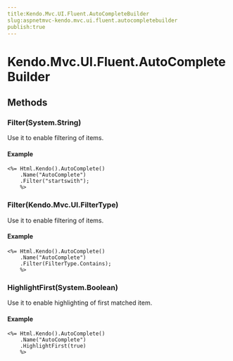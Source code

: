```yaml
---
title:Kendo.Mvc.UI.Fluent.AutoCompleteBuilder
slug:aspnetmvc-kendo.mvc.ui.fluent.autocompletebuilder
publish:true
---
```


# Kendo.Mvc.UI.Fluent.AutoCompleteBuilder

## Methods

### Filter(System.String)
Use it to enable filtering of items.

#### Example
    <%= Html.Kendo().AutoComplete()
        .Name("AutoComplete")
        .Filter("startswith");
        %>

### Filter(Kendo.Mvc.UI.FilterType)
Use it to enable filtering of items.

#### Example
    <%= Html.Kendo().AutoComplete()
        .Name("AutoComplete")
        .Filter(FilterType.Contains);
        %>

### HighlightFirst(System.Boolean)
Use it to enable highlighting of first matched item.

#### Example
    <%= Html.Kendo().AutoComplete()
        .Name("AutoComplete")
        .HighlightFirst(true)
        %>

